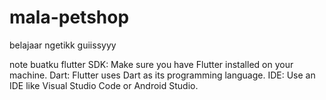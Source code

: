 # mala-petshop
belajaar ngetikk guiissyyy

note buatku
flutter SDK: Make sure you have Flutter installed on your machine.
Dart: Flutter uses Dart as its programming language.
IDE: Use an IDE like Visual Studio Code or Android Studio.
